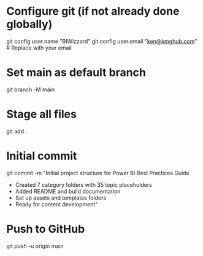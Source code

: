 # Configure git (if not already done globally)
git config user.name "BIWizzard"
git config user.email "ken@kmghub.com"  # Replace with your email

# Set main as default branch
git branch -M main

# Stage all files
git add .

# Initial commit
git commit -m "Initial project structure for Power BI Best Practices Guide

- Created 7 category folders with 35 topic placeholders
- Added README and build documentation
- Set up assets and templates folders
- Ready for content development"

# Push to GitHub
git push -u origin main